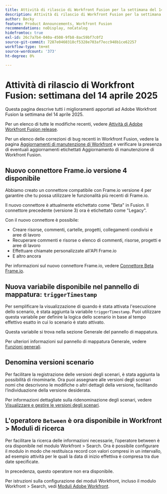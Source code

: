 ```yaml
---
title: Attività di rilascio di Workfront Fusion per la settimana del 14 aprile 2025
description: Attività di rilascio di Workfront Fusion per la settimana del 14 aprile 2025
author: Becky
feature: Product Announcements, Workfront Fusion
recommendations: noDisplay, noCatalog
hidefromtoc: true
exl-id: 26c7a7b4-040a-4508-9fb8-8ac59bf7c0f2
source-git-commit: 7287e0460318cf5328e703af7ecc948b1ce62257
workflow-type: tm+mt
source-wordcount: '373'
ht-degree: 0%

---
```


# Attività di rilascio di Workfront Fusion: settimana del 14 aprile 2025

Questa pagina descrive tutti i miglioramenti apportati ad Adobe Workfront Fusion la settimana del 14 aprile 2025.

Per un elenco di tutte le modifiche recenti, vedere [Attività di Adobe Workfront Fusion release](/help/workfront-fusion/fusion-product-releases/fusion-release-activity.md).

Per un elenco delle correzioni di bug recenti in Workfront Fusion, vedere la pagina [Aggiornamenti di manutenzione di Workfront](https://experienceleague.adobe.com/en/docs/workfront-known-issues/releases/current-updates) e verificare la presenza di eventuali aggiornamenti etichettati Aggiornamento di manutenzione di Workfront Fusion.

## Nuovo connettore Frame.io versione 4 disponibile

Abbiamo creato un connettore compatibile con Frame.io versione 4 per garantire che tu possa utilizzare le funzionalità più recenti di Frame.io.

Il nuovo connettore è attualmente etichettato come &quot;Beta&quot; in Fusion. Il connettore precedente (versione 3) ora è etichettato come &quot;Legacy&quot;.

Con il nuovo connettore è possibile:

* Creare risorse, commenti, cartelle, progetti, collegamenti condivisi e aree di lavoro
* Recuperare commenti e risorse o elenco di commenti, risorse, progetti e aree di lavoro
* Effettuare chiamate personalizzate all&#39;API Frame.io
* E altro ancora

Per informazioni sul nuovo connettore Frame.io, vedere [Connettore Beta Frame.io](/help/workfront-fusion/references/apps-and-modules/adobe-connectors/frame-io-modules-new.md).

## Nuova variabile disponibile nel pannello di mappatura: `triggerTimestamp`

Per semplificare la visualizzazione di quando è stata attivata l&#39;esecuzione dello scenario, è stata aggiunta la variabile `triggerTimestamp`. Puoi utilizzare questa variabile per definire la logica dello scenario in base al tempo effettivo esatto in cui lo scenario è stato attivato.

Questa variabile si trova nella sezione Generale del pannello di mappatura.

Per ulteriori informazioni sul pannello di mappatura Generale, vedere [Funzioni generali](/help/workfront-fusion/references/mapping-panel/functions/general-functions.md).

## Denomina versioni scenario

Per facilitare la registrazione delle versioni degli scenari, è stata aggiunta la possibilità di rinominarle. Ora puoi assegnare alle versioni degli scenari nomi che descrivono le modifiche o altri dettagli della versione, facilitando l’individuazione della versione desiderata.

Per informazioni dettagliate sulla ridenominazione degli scenari, vedere [Visualizzare e gestire le versioni degli scenari](/help/workfront-fusion/manage-scenarios/restore-a-scenario-version.md).

## L&#39;operatore `Between` è ora disponibile in Workfront > Moduli di ricerca

Per facilitare la ricerca delle informazioni necessarie, l’operatore between è ora disponibile nel modulo Workfront > Search. Ora è possibile configurare il modulo in modo che restituisca record con valori compresi in un intervallo, ad esempio attività per le quali la data di inizio effettiva è compresa tra due date specificate.

In precedenza, questo operatore non era disponibile.

Per istruzioni sulla configurazione dei moduli Workfront, incluso il modulo Workfront > Search, vedi [Moduli Adobe Workfront](/help/workfront-fusion/references/apps-and-modules/adobe-connectors/workfront-modules.md).
